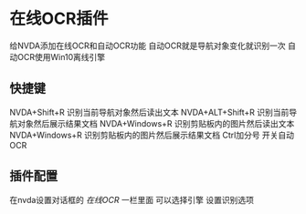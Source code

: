 # 在线OCR插件 #

给NVDA添加在线OCR和自动OCR功能
自动OCR就是导航对象变化就识别一次 自动OCR使用Win10离线引擎

## 快捷键

NVDA+Shift+R 识别当前导航对象然后读出文本
NVDA+ALT+Shift+R 识别当前导航对象然后展示结果文档
NVDA+Windows+R 识别剪贴板内的图片然后读出文本
NVDA+Windows+R 识别剪贴板内的图片然后展示结果文档
Ctrl加分号 开关自动OCR

## 插件配置

在nvda设置对话框的 *在线OCR* 一栏里面
可以选择引擎 设置识别选项



